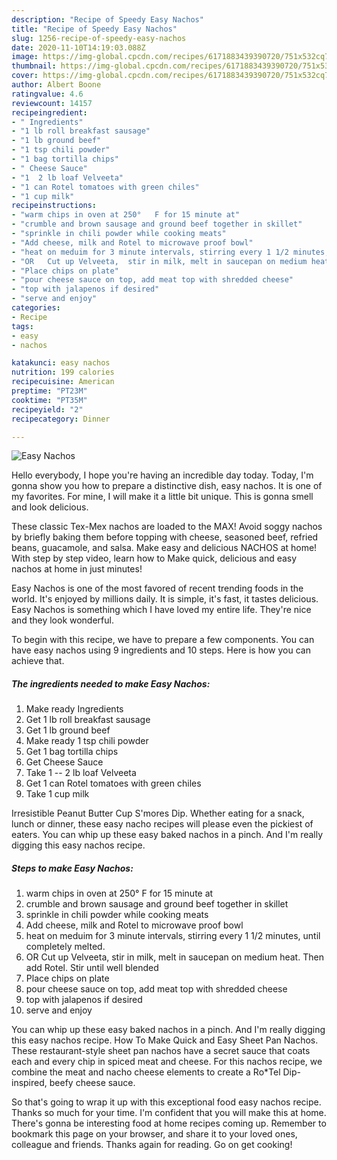 ```yaml
---
description: "Recipe of Speedy Easy Nachos"
title: "Recipe of Speedy Easy Nachos"
slug: 1256-recipe-of-speedy-easy-nachos
date: 2020-11-10T14:19:03.088Z
image: https://img-global.cpcdn.com/recipes/6171883439390720/751x532cq70/easy-nachos-recipe-main-photo.jpg
thumbnail: https://img-global.cpcdn.com/recipes/6171883439390720/751x532cq70/easy-nachos-recipe-main-photo.jpg
cover: https://img-global.cpcdn.com/recipes/6171883439390720/751x532cq70/easy-nachos-recipe-main-photo.jpg
author: Albert Boone
ratingvalue: 4.6
reviewcount: 14157
recipeingredient:
- " Ingredients"
- "1 lb roll breakfast sausage"
- "1 lb ground beef"
- "1 tsp chili powder"
- "1 bag tortilla chips"
- " Cheese Sauce"
- "1  2 lb loaf Velveeta"
- "1 can Rotel tomatoes with green chiles"
- "1 cup milk"
recipeinstructions:
- "warm chips in oven at 250°	F for 15 minute at"
- "crumble and brown sausage and ground beef together in skillet"
- "sprinkle in chili powder while cooking meats"
- "Add cheese, milk and Rotel to microwave proof bowl"
- "heat on meduim for 3 minute intervals, stirring every 1 1/2 minutes,  until completely melted."
- "OR   Cut up Velveeta,  stir in milk, melt in saucepan on medium heat.  Then add Rotel.  Stir until well blended"
- "Place chips on plate"
- "pour cheese sauce on top, add meat top with shredded cheese"
- "top with jalapenos if desired"
- "serve and enjoy"
categories:
- Recipe
tags:
- easy
- nachos

katakunci: easy nachos 
nutrition: 199 calories
recipecuisine: American
preptime: "PT23M"
cooktime: "PT35M"
recipeyield: "2"
recipecategory: Dinner

---
```



![Easy Nachos](https://img-global.cpcdn.com/recipes/6171883439390720/751x532cq70/easy-nachos-recipe-main-photo.jpg)

Hello everybody, I hope you're having an incredible day today. Today, I'm gonna show you how to prepare a distinctive dish, easy nachos. It is one of my favorites. For mine, I will make it a little bit unique. This is gonna smell and look delicious.

These classic Tex-Mex nachos are loaded to the MAX! Avoid soggy nachos by briefly baking them before topping with cheese, seasoned beef, refried beans, guacamole, and salsa. Make easy and delicious NACHOS at home! With step by step video, learn how to Make quick, delicious and easy nachos at home in just minutes!

Easy Nachos is one of the most favored of recent trending foods in the world. It's enjoyed by millions daily. It is simple, it's fast, it tastes delicious. Easy Nachos is something which I have loved my entire life. They're nice and they look wonderful.


To begin with this recipe, we have to prepare a few components. You can have easy nachos using 9 ingredients and 10 steps. Here is how you can achieve that.

<!--inarticleads1-->

##### The ingredients needed to make Easy Nachos:

1. Make ready  Ingredients
1. Get 1 lb roll breakfast sausage
1. Get 1 lb ground beef
1. Make ready 1 tsp chili powder
1. Get 1 bag tortilla chips
1. Get  Cheese Sauce
1. Take 1 -- 2 lb loaf Velveeta
1. Get 1 can Rotel tomatoes with green chiles
1. Take 1 cup milk


Irresistible Peanut Butter Cup S&#39;mores Dip. Whether eating for a snack, lunch or dinner, these easy nacho recipes will please even the pickiest of eaters. You can whip up these easy baked nachos in a pinch. And I&#39;m really digging this easy nachos recipe. 

<!--inarticleads2-->

##### Steps to make Easy Nachos:

1. warm chips in oven at 250°	F for 15 minute at
1. crumble and brown sausage and ground beef together in skillet
1. sprinkle in chili powder while cooking meats
1. Add cheese, milk and Rotel to microwave proof bowl
1. heat on meduim for 3 minute intervals, stirring every 1 1/2 minutes,  until completely melted.
1. OR   Cut up Velveeta,  stir in milk, melt in saucepan on medium heat.  Then add Rotel.  Stir until well blended
1. Place chips on plate
1. pour cheese sauce on top, add meat top with shredded cheese
1. top with jalapenos if desired
1. serve and enjoy


You can whip up these easy baked nachos in a pinch. And I&#39;m really digging this easy nachos recipe. How To Make Quick and Easy Sheet Pan Nachos. These restaurant-style sheet pan nachos have a secret sauce that coats each and every chip in spiced meat and cheese. For this nachos recipe, we combine the meat and nacho cheese elements to create a Ro*Tel Dip-inspired, beefy cheese sauce. 

So that's going to wrap it up with this exceptional food easy nachos recipe. Thanks so much for your time. I'm confident that you will make this at home. There's gonna be interesting food at home recipes coming up. Remember to bookmark this page on your browser, and share it to your loved ones, colleague and friends. Thanks again for reading. Go on get cooking!
